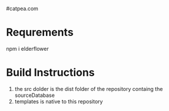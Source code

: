 #catpea.com

# Requrements

npm i elderflower

# Build Instructions

1. the src dolder is the dist folder of the repository containg the sourceDatabase
2. templates is native to this repository
